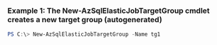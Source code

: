 ### Example 1: The New-AzSqlElasticJobTargetGroup cmdlet creates a new target group (autogenerated)
```powershell
PS C:\> New-AzSqlElasticJobTargetGroup -Name tg1
```

